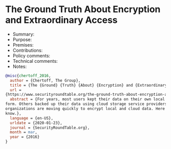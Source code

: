 # The Ground Truth About Encryption and Extraordinary Access

- Summary:
- Purpose:
- Premises:
- Contributions:
- Policy comments:
- Technical comments:
- Notes:

```bib
@misc{chertoff_2016,
  author = {Chertoff, The Group},
  title = {The {Ground} {Truth} {About} {Encryption} and {Extraordinary} {Access}},
  url =
{https://www.securityroundtable.org/the-ground-truth-about-encryption-and-the-consequences-of-extraordinary-access/},
  abstract = {For years, most users kept their data on their own local devices in an unencrypted
form. Others backed up their data using cloud storage service providers. Yet, users and
organizations are moving quickly to encrypt local and cloud data. Here's what executives need to
know.},
  language = {en-US},
  urldate = {2020-01-23},
  journal = {SecurityRoundTable.org},
  month = mar,
  year = {2016}
}
```
